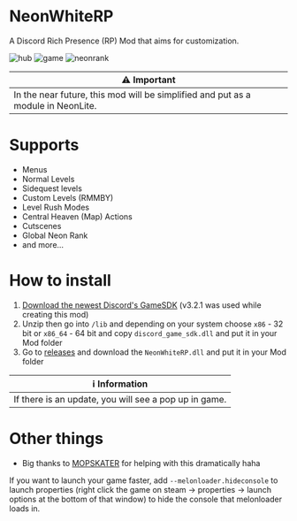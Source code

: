 # NeonWhiteRP
A Discord Rich Presence (RP) Mod that aims for customization.

![hub](https://github.com/Tuchan/NeonWhiteRP/assets/43300571/2bf7bf26-ae49-49e8-b634-945fd911b5fa) ![game](https://github.com/Tuchan/NeonWhiteRP/assets/43300571/63021616-0b8f-4a9e-bd52-543dc4b7c6b6) ![neonrank](https://github.com/Tuchan/NeonWhiteRP/assets/43300571/57955a80-b2fb-411f-bfa6-95bffdf88a9b)

| ⚠️ Important                           | 
|------------------------------------------|
| In the near future, this mod will be simplified and put as a module in NeonLite.|

# Supports
- Menus
- Normal Levels
- Sidequest levels
- Custom Levels (RMMBY)
- Level Rush Modes
- Central Heaven (Map) Actions
- Cutscenes
- Global Neon Rank
- and more...

# How to install
1. [Download the newest Discord's GameSDK](https://discord.com/developers/docs/game-sdk/sdk-starter-guide) (v3.2.1 was used while creating this mod)
2. Unzip then go into `/lib` and depending on your system choose `x86` - 32 bit or `x86_64` - 64 bit and copy `discord_game_sdk.dll` and put it in your Mod folder
3. Go to [releases](https://github.com/Tuchan/NeonWhiteRP/releases/latest) and download the `NeonWhiteRP.dll` and put it in your Mod folder


| ℹ️ Information                           | 
|------------------------------------------|
| If there is an update, you will see a pop up in game.|

# Other things
- Big thanks to [MOPSKATER](https://github.com/MOPSKATER) for helping with this dramatically haha

If you want to launch your game faster, add `--melonloader.hideconsole` to launch properties (right click the game on steam -> properties -> launch options at the bottom of that window) to hide the console that melonloader loads in.
